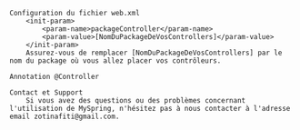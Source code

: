 
    Configuration du fichier web.xml
        <init-param>
            <param-name>packageController</param-name>
            <param-value>[NomDuPackageDeVosControllers]</param-value>
        </init-param>
        Assurez-vous de remplacer [NomDuPackageDeVosControllers] par le nom du package où vous allez placer vos contrôleurs.

    Annotation @Controller

    Contact et Support
        Si vous avez des questions ou des problèmes concernant l'utilisation de MySpring, n'hésitez pas à nous contacter à l'adresse email zotinafiti@gmail.com.
